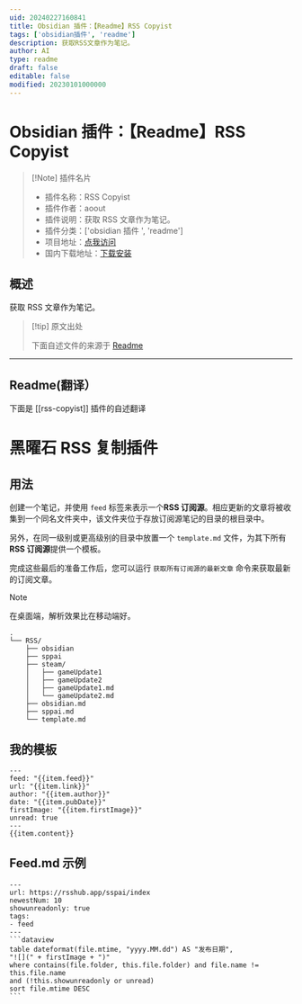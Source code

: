 ```yaml
---
uid: 20240227160841
title: Obsidian 插件：【Readme】RSS Copyist
tags: ['obsidian插件', 'readme']
description: 获取RSS文章作为笔记。
author: AI
type: readme
draft: false
editable: false
modified: 20230101000000
---
```


# Obsidian 插件：【Readme】RSS Copyist

> [!Note] 插件名片
> - 插件名称：RSS Copyist
> - 插件作者：aoout
> - 插件说明：获取 RSS 文章作为笔记。
> - 插件分类：['obsidian 插件 ', 'readme']
> - 项目地址：[点我访问](https://github.com/aoout/obsidian-rss-copyist)
> - 国内下载地址：[下载安装](https://pkmer.cn/products/plugin/pluginMarket/?rss-copyist)

## 概述

获取 RSS 文章作为笔记。

> [!tip] 原文出处
>
>下面自述文件的来源于 [Readme](https://ghproxy.net/https://raw.githubusercontent.com/aoout/obsidian-rss-copyist/main/README.md)

---

## Readme(翻译）

下面是 [[rss-copyist]] 插件的自述翻译

# 黑曜石 RSS 复制插件

## 用法

创建一个笔记，并使用 `feed` 标签来表示一个**RSS 订阅源**。相应更新的文章将被收集到一个同名文件夹中，该文件夹位于存放订阅源笔记的目录的根目录中。

另外，在同一级别或更高级别的目录中放置一个 `template.md` 文件，为其下所有**RSS 订阅源**提供一个模板。

完成这些最后的准备工作后，您可以运行 `获取所有订阅源的最新文章` 命令来获取最新的订阅文章。

>[!note]
>在桌面端，解析效果比在移动端好。

```
.
└── RSS/
    ├── obsidian
    ├── sppai
    ├── steam/
    │   ├── gameUpdate1
    │   ├── gameUpdate2
    │   ├── gameUpdate1.md
    │   └── gameUpdate2.md
    ├── obsidian.md
    ├── sppai.md
    └── template.md
```

## 我的模板

```
---
feed: "{{item.feed}}"
url: "{{item.link}}"
author: "{{item.author}}"
date: "{{item.pubDate}}"
firstImage: "{{item.firstImage}}"
unread: true
---
{{item.content}}
```

## Feed.md 示例

``````
---
url: https://rsshub.app/sspai/index
newestNum: 10
showunreadonly: true
tags:
- feed
---
```dataview
table dateformat(file.mtime, "yyyy.MM.dd") AS "发布日期",
"![](" + firstImage + ")"
where contains(file.folder, this.file.folder) and file.name != this.file.name
and (!this.showunreadonly or unread)
sort file.mtime DESC 
```
``````